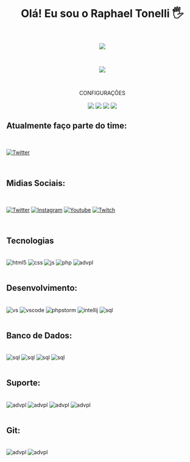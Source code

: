 <h1 align='center'> Olá! Eu sou o Raphael Tonelli 🖐️</h1>

<div><br/></div>

<p style='text-align: center'>
<img src="https://github-readme-stats.vercel.app/api?username=tonellimg&show_icons=true&theme=dark&count_private=true">
</p>

<br/>

<p style='text-align: center'>
<img src="https://github-readme-stats.vercel.app/api/top-langs/?username=tonellimg&theme=dark" >
</p>

<div><br/></div>

<p align='center'>
  CONFIGURAÇÕES<br/><br/>
  <img src="https://img.shields.io/badge/windows-11-blue" />
  <img src="https://img.shields.io/badge/ryzen-5600x-red" />
  <img src="https://img.shields.io/badge/nvidia-rtx3070-green" />
  <img src="https://img.shields.io/badge/ram-16gb-yellow" />
</p>


## Atualmente faço parte do time:

<div><br/></div>

[![Twitter](https://img.shields.io/badge/.iNi_Sistemas-1086e4?style=for-the-badge&logoColor=white)](https://github.com/PontoIniSistemas)

<div><br/></div>

## Midias Sociais: 

<div><br/></div>

[![Twitter](https://img.shields.io/badge/Twitter-23b8fe?style=for-the-badge&logo=twitter&logoColor=white)](https://twitter.com/TonelliMG)
[![Instagram](https://img.shields.io/badge/Instagram-E4405F?style=for-the-badge&logo=instagram&logoColor=white)](https://instagram.com/tonelli_oficial)
[![Youtube](https://img.shields.io/badge/YouTube-FF0000?style=for-the-badge&logo=youtube&logoColor=white)](https://www.youtube.com/c/BoyraphapixBR)
[![Twitch](https://img.shields.io/badge/Twitch-9146FF?style=for-the-badge&logo=twitch&logoColor=white)](https://www.twitch.tv/Boyraphapix)

<div><br/></div>

## Tecnologias

<div style="display: inline_block">
<br/>
  <img align="center" alt="html5" src="https://img.shields.io/badge/HTML5-E34F26?style=for-the-badge&logo=html5&logoColor=white" />
  <img align="center" alt="css" src="https://img.shields.io/badge/CSS3-1572B6?style=for-the-badge&logo=css3&logoColor=white" />
  <img align="center" alt="js" src="https://img.shields.io/badge/JavaScript-F7DF1E?style=for-the-badge&logo=javascript&logoColor=black" />
  <img align="center" alt="php" src="https://img.shields.io/badge/php-5708ff?style=for-the-badge&logo=php&logoColor=white" />
  <img align="center" alt="advpl" src="https://img.shields.io/badge/ADVPL-2C39BD?style=for-the-badge&logo=iCloud&logoColor=white" />
</div><br/>

## Desenvolvimento:

<div style="display: inline_block">
<br/>
  <img align="center" alt="vs" src="https://img.shields.io/badge/Visual Studio-5C2D91?style=for-the-badge&logo=visualstudio&logoColor=white" />
  <img align="center" alt="vscode" src="https://img.shields.io/badge/Visual Code-007ACC?style=for-the-badge&logo=visualstudiocode&logoColor=white" />
  <img align="center" alt="phpstorm" src="https://img.shields.io/badge/PhpStorm-6C78AF?style=for-the-badge&logo=phpstorm&logoColor=black" />
  <img align="center" alt="intellij" src="https://img.shields.io/badge/IntelliJ-5708ff?style=for-the-badge&logo=intellijidea&logoColor=white" />
   <img align="center" alt="sql" src="https://img.shields.io/badge/NETBEANS-1B6AC6?style=for-the-badge&logo=apachenetbeanside&logoColor=white" />
</div><br/>

## Banco de Dados:

<div style="display: inline_block">
<br/>
  <img align="center" alt="sql" src="https://img.shields.io/badge/SQL SERVER-CC2927?style=for-the-badge&logo=microsoftsqlserver&logoColor=white" />
  <img align="center" alt="sql" src="https://img.shields.io/badge/MY SQL-4479A1?style=for-the-badge&logo=mysql&logoColor=white" />
  <img align="center" alt="sql" src="https://img.shields.io/badge/POSTGRES-4169E1?style=for-the-badge&logo=postgresql&logoColor=white" />
  <img align="center" alt="sql" src="https://img.shields.io/badge/MARIA DB-003545?style=for-the-badge&logo=mariadb&logoColor=white" />
</div><br/>

## Suporte:

<div style="display: inline_block">
<br/>
    <img align="center" alt="advpl" src="https://img.shields.io/badge/DATAGRIP-6C78AF?style=for-the-badge&logo=datagrip&logoColor=white" />
    <img align="center" alt="advpl" src="https://img.shields.io/badge/XAMPP-FB7A24?style=for-the-badge&logo=xampp&logoColor=white" />
    <img align="center" alt="advpl" src="https://img.shields.io/badge/POSTMAN-FF6C37?style=for-the-badge&logo=postman&logoColor=white" />
    <img align="center" alt="advpl" src="https://img.shields.io/badge/FILEZILLA-BF0000?style=for-the-badge&logo=filezilla&logoColor=white" />
</div><br/>

## Git:

<div style="display: inline_block">
<br/>
    <img align="center" alt="advpl" src="https://img.shields.io/badge/GITHUB-181717?style=for-the-badge&logo=github&logoColor=white" />
    <img align="center" alt="advpl" src="https://img.shields.io/badge/GIT-F05032?style=for-the-badge&logo=git&logoColor=white" />
</div><br/>
